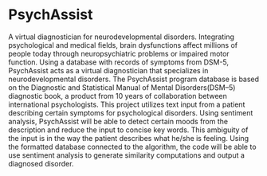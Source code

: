 # PsychAssist
A virtual diagnostician for neurodevelopmental disorders.
Integrating psychological and medical fields, brain dysfunctions affect millions of people today through neuropsychiatric problems or impaired motor function. Using a database with records of symptoms from DSM-5, PsychAssist acts as a virtual diagnostician that specializes in neurodevelopmental disorders. 
The PsychAssist program database is based on the Diagnostic and Statistical Manual of Mental Disorders(DSM–5) diagnostic book, a product from 10 years of collaboration between international psychologists. This project utilizes text input from a patient describing certain symptoms for psychological disorders.
Using sentiment analysis, PsychAssist will be able to detect certain moods from the description and reduce the input to concise key words. This ambiguity of the input is in the way the patient describes what he/she is feeling. Using the formatted database connected to the algorithm, the code will be able to use sentiment analysis to generate similarity computations and output a diagnosed disorder.
